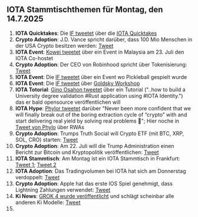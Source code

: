 ## IOTA Stammtischthemen für Montag, den 14.7.2025

1. **IOTA Quicktakes**: Die [IF tweetet](https://x.com/iota/status/1942146819133247679) über die [IOTA Quicktakes](https://youtu.be/OxMddNblHBA)
2. **Crypto Adoption**: J.D. Vance spricht darüber, dass 100 Mio Menschen in der USA Crypto besitzen werden: [Tweet](https://x.com/Vivek4real_/status/1942486229297291625)
3. **IOTA Event**: [Kowei tweetet](https://x.com/kowei1995/status/1942568969136922997) über ein Event in Malaysia am 23. Juli den IOTA Co-hostet
4. **Crypto Adoption**: Der CEO von Robinhood spricht über Tokenisierung: [Tweet](https://x.com/coinbureau/status/1942556830342787473)
5. **IOTA Event**: Die [IF tweetet](https://x.com/iota/status/1942627995274948863) über ein Event wo Pickleball gespielt wurde
6. **IOTA Event**: Die [IF tweetet](https://x.com/iota/status/1942961955309846706) über [Goldsky Workshop](https://www.youtube.com/live/H8FS1vUuRV0)
7. **IOTA Totorial**: [Gino Osahon tweetet](https://x.com/gino_osahon/status/1942834435012833451) über ein Tutorial ("..how to build a University degree validation #Rust application using #IOTA Identity.") das er bald opensource veröffentlichen will
8. **IOTA Hype**: [Phylor tweetet](https://x.com/PhyloIota/status/1942780526357582127) darüber "Never been more confident that we will finally break out of the boring extraction cycle of “crypto” with and start delivering real yield by solving real problems 💪"; Hier noche in [Tweet von Phylo](https://x.com/PhyloIota/status/1942746341660319808) über RWAs
9. **Crypto Adoption**: Trumps Truth Social will Crypto ETF (mit BTC, XRP, SOL, CRO) starten: [Tweet](https://x.com/CryptosR_Us/status/1942566791282032745)
10. **Crypto Adoption**: Am 22. Juli will die Trump Administration einen Bericht zur Bitcoin und Kryptopolitik veröffentlichen: [Tweet](https://x.com/BitcoinMagazine/status/1942230205516616130)
11. **IOTA Stammtisch**: Am Montag ist ein IOTA Stammtisch in Frankfurt: [Tweet 1](https://x.com/Cigamatoi/status/1943006201991827974); [Tweet 2](https://x.com/iotashop/status/1943222696717771208)
12. **IOTA Adoption**: Das Tradingvolumen bei IOTA hat sich am Donnerstag verdoppelt: [Tweet](https://x.com/tanglelytics/status/1943113305687494973)
13. **Crypto Adoption**: Apple hat das erste IOS Spiel genehmigt, dass Lightning Zahlungen verwendet: [Tweet](https://x.com/Vivek4real_/status/1943211361175027861)
14. **Ki News**: [GROK 4 wurde veröffentlicht](https://x.com/xai/status/1943158495588815072) und schlägt scheinbar alle anderen Ki Modelle: [Tweet](https://x.com/deedydas/status/1943190393602068801)
15. 
